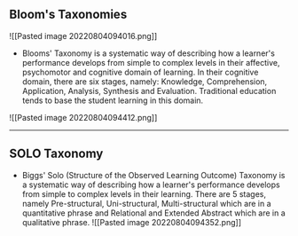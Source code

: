 

## Bloom's Taxonomies
![[Pasted image 20220804094016.png]]


- Blooms' Taxonomy is a systematic way of describing how a learner's performance develops from simple to complex levels in their affective, psychomotor and cognitive domain of learning. In their cognitive domain, there are six stages, namely: Knowledge, Comprehension, Application, Analysis, Synthesis and Evaluation. Traditional education tends to base the student learning in this domain.

![[Pasted image 20220804094412.png]]


----




## SOLO Taxonomy

* Biggs' Solo (Structure of the Observed Learning Outcome) Taxonomy is a systematic way of describing how a learner's performance develops from simple to complex levels in their learning. There are 5 stages, namely Pre-structural, Uni-structural, Multi-structural which are in a quantitative phrase and Relational and Extended Abstract which are in a qualitative phrase.
![[Pasted image 20220804094352.png]]